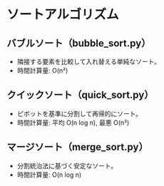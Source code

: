 # ソートアルゴリズム

## バブルソート（bubble_sort.py）
- 隣接する要素を比較して入れ替える単純なソート。
- 時間計算量: O(n²)

## クイックソート（quick_sort.py）
- ピボットを基準に分割して再帰的にソート。
- 時間計算量: 平均 O(n log n), 最悪 O(n²)

## マージソート（merge_sort.py）
- 分割統治法に基づく安定なソート。
- 時間計算量: O(n log n)